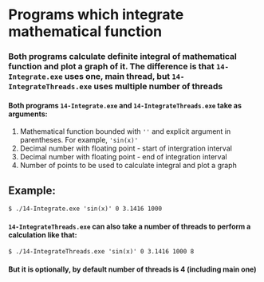 # Programs which integrate mathematical function

### Both programs calculate definite integral of mathematical function and plot a graph of it. The difference is that `14-Integrate.exe` uses one, main thread, but `14-IntegrateThreads.exe` uses multiple number of threads

#### Both programs `14-Integrate.exe` and `14-IntegrateThreads.exe` take as arguments:
1. Mathematical function bounded with `''` and explicit argument in parentheses. For example, `'sin(x)'`
2. Decimal number with floating point - start of intergration interval
3. Decimal number with floating point - end of integration interval
4. Number of points to be used to calculate integral and plot a graph

## Example:

```console
$ ./14-Integrate.exe 'sin(x)' 0 3.1416 1000
```


#### `14-IntegrateThreads.exe` can also take a number of threads to perform a calculation like that:
```console
$ ./14-IntegrateThreads.exe 'sin(x)' 0 3.1416 1000 8
```

#### But it is optionally, by default number of threads is 4 (including main one)
